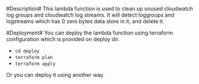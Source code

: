 #Description#
This lambda function is used to clean up unused cloudwatch log groups and cloudwatch log streams. It will detect loggroups and logstreams which has 0 zero bytes data store in it, and delete it.

#Deployment#
You can deploy the lambda function using terraform configuration which is provided on deploy dir.
- `cd deploy`
- `terraform plan`
- `terraform apply`

Or you can deploy it using another way.
